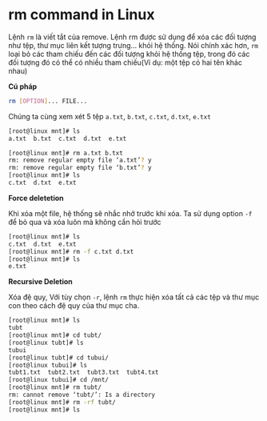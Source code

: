 # rm command in Linux 

Lệnh `rm` là viết tắt của remove. Lệnh rm được sử dụng để xóa các đối tượng như tệp, thư mục liên kết tượng trưng... khỏi hệ thống. Nói chính xác hơn, `rm` loại bỏ các tham chiếu đến các đối tượng khỏi hệ thống tệp, trong đó các đối tượng đó có thể có nhiều tham chiếu(Ví dụ: một tệp có hai tên khác nhau)

**Cú pháp**

```sh
rm [OPTION]... FILE...
```

Chúng ta cùng xem xét 5 tệp `a.txt`, `b.txt`, `c.txt`, `d.txt`, `e.txt`

```sh
[root@linux mnt]# ls
a.txt  b.txt  c.txt  d.txt  e.txt
```

```sh
[root@linux mnt]# rm a.txt b.txt 
rm: remove regular empty file ‘a.txt’? y
rm: remove regular empty file ‘b.txt’? y
[root@linux mnt]# ls
c.txt  d.txt  e.txt
```

**Force deletetion**

Khi xóa một file, hệ thống sẽ nhắc nhở trước khi xóa. Ta sử dụng option `-f` để bỏ qua và xóa luôn mà không cần hỏi trước

```sh
[root@linux mnt]# ls
c.txt  d.txt  e.txt
[root@linux mnt]# rm -f c.txt d.txt 
[root@linux mnt]# ls
e.txt
```

**Recursive Deletion**

Xóa đệ quy, Với tùy chọn `-r`, lệnh `rm` thực hiện xóa tất cả các tệp và thư mục con theo cách đệ quy của thư mục cha. 

```sh
[root@linux mnt]# ls
tubt
[root@linux mnt]# cd tubt/
[root@linux tubt]# ls
tubui
[root@linux tubt]# cd tubui/
[root@linux tubui]# ls
tubt1.txt  tubt2.txt  tubt3.txt  tubt4.txt
[root@linux tubui]# cd /mnt/
[root@linux mnt]# rm tubt/
rm: cannot remove ‘tubt/’: Is a directory
[root@linux mnt]# rm -rf tubt/
[root@linux mnt]# ls
```

